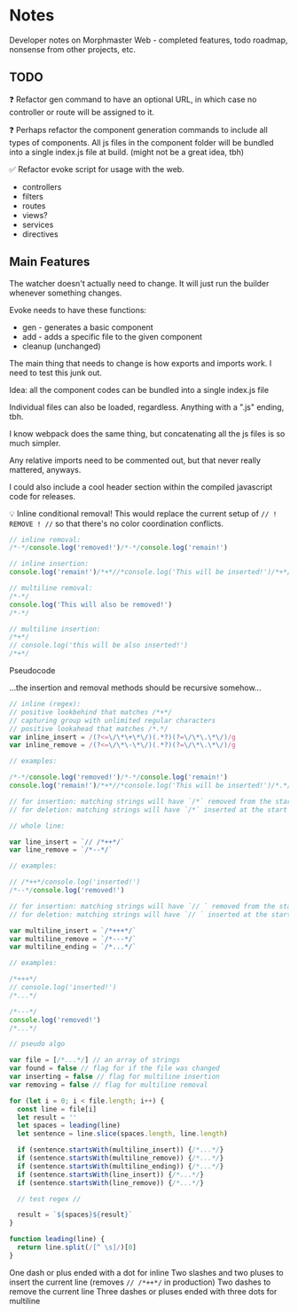 # Notes

Developer notes on Morphmaster Web - completed features, todo roadmap, nonsense from other projects, etc.

## TODO

❓ Refactor gen command to have an optional URL, in which case no controller or route will be assigned to it.

❓ Perhaps refactor the component generation commands to include all types of components. All js files in the component folder will be bundled into a single index.js file at build. (might not be a great idea, tbh)

✅ Refactor evoke script for usage with the web.

* controllers
* filters
* routes
* views?
* services
* directives

## Main Features

The watcher doesn't actually need to change. It will just run the builder whenever something changes.

Evoke needs to have these functions:

* gen - generates a basic component
* add - adds a specific file to the given component
* cleanup (unchanged)

The main thing that needs to change is how exports and imports work. I need to test this junk out.

Idea: all the component codes can be bundled into a single index.js file

Individual files can also be loaded, regardless. Anything with a ".js" ending, tbh.

I know webpack does the same thing, but concatenating all the js files is so much simpler.

Any relative imports need to be commented out, but that never really mattered, anyways.

I could also include a cool header section within the compiled javascript code for releases.

💡 Inline conditional removal! This would replace the current setup of `// ! REMOVE ! //` so that there's no color coordination conflicts.

```javascript
// inline removal:
/*-*/console.log('removed!')/*-*/console.log('remain!')

// inline insertion:
console.log('remain!')/*+*//*console.log('This will be inserted!')/*+*/ console.log('remain!')

// multiline removal:
/*-*/
console.log('This will also be removed!')
/*-*/

// multiline insertion:
/*+*/
// console.log('this will be also inserted!')
/*+*/

```

Pseudocode

...the insertion and removal methods should be recursive somehow...

```javascript
// inline (regex):
// positive lookbehind that matches /*+*/
// capturing group with unlimited regular characters
// positive lookahead that matches /*.*/
var inline_insert = /(?<=\/\*\+\*\/)(.*?)(?=\/\*\.\*\/)/g
var inline_remove = /(?<=\/\*\-\*\/)(.*?)(?=\/\*\.\*\/)/g

// examples:

/*-*/console.log('removed!')/*-*/console.log('remain!')
console.log('remain!')/*+*//*console.log('This will be inserted!')/*.*/ console.log('remain!')

// for insertion: matching strings will have `/*` removed from the start
// for deletion: matching strings will have `/*` inserted at the start

// whole line:

var line_insert = `// /*++*/`
var line_remove = `/*--*/`

// examples:

// /*++*/console.log('inserted!')
/*--*/console.log('removed!')

// for insertion: matching strings will have `// ` removed from the start
// for deletion: matching strings will have `// ` inserted at the start

var multiline_insert = `/*+++*/`
var multiline_remove = `/*---*/`
var multiline_ending = `/*...*/`

// examples:

/*+++*/
// console.log('inserted!')
/*...*/

/*---*/
console.log('removed!')
/*...*/

// pseudo algo

var file = [/*...*/] // an array of strings
var found = false // flag for if the file was changed
var inserting = false // flag for multiline insertion
var removing = false // flag for multiline removal

for (let i = 0; i < file.length; i++) {
  const line = file[i]
  let result = ''
  let spaces = leading(line)
  let sentence = line.slice(spaces.length, line.length)

  if (sentence.startsWith(multiline_insert)) {/*...*/}
  if (sentence.startsWith(multiline_remove)) {/*...*/}
  if (sentence.startsWith(multiline_ending)) {/*...*/}
  if (sentence.startsWith(line_insert)) {/*...*/}
  if (sentence.startsWith(line_remove)) {/*...*/}

  // test regex //

  result = `${spaces}${result}`
}

function leading(line) {
  return line.split(/[^ \s]/)[0]
}

```

One dash or plus ended with a dot for inline
Two slashes and two pluses to insert the current line (removes `// /*++*/` in production)
Two dashes to remove the current line
Three dashes or pluses ended with three dots for multiline
